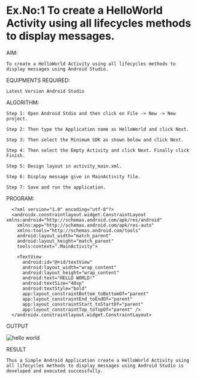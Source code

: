 # Ex.No:1 To create a HelloWorld Activity using all lifecycles methods to display messages.

AIM:

    To create a HelloWorld Activity using all lifecycles methods to display messages using Android Studio.

EQUIPMENTS REQUIRED:

    Latest Version Android Studio

ALGORITHM:

    Step 1: Open Android Stdio and then click on File -> New -> New project.
    
    Step 2: Then type the Application name as HelloWorld and click Next. 
    
    Step 3: Then select the Minimum SDK as shown below and click Next.
    
    Step 4: Then select the Empty Activity and click Next. Finally click Finish.
    
    Step 5: Design layout in activity_main.xml.
    
    Step 6: Display message give in MainActivity file.
    
    Step 7: Save and run the application.

PROGRAM:

      <?xml version="1.0" encoding="utf-8"?>
      <androidx.constraintlayout.widget.ConstraintLayout xmlns:android="http://schemas.android.com/apk/res/android"
        xmlns:app="http://schemas.android.com/apk/res-auto"
        xmlns:tools="http://schemas.android.com/tools"
        android:layout_width="match_parent"
        android:layout_height="match_parent"
        tools:context=".MainActivity">

        <TextView
          android:id="@+id/textView"
          android:layout_width="wrap_content"
          android:layout_height="wrap_content"
          android:text="HELLO WORLD!"
          android:textSize="40sp"
          android:textStyle="bold"
          app:layout_constraintBottom_toBottomOf="parent"
          app:layout_constraintEnd_toEndOf="parent"
          app:layout_constraintStart_toStartOf="parent"
          app:layout_constraintTop_toTopOf="parent" />
      </androidx.constraintlayout.widget.ConstraintLayout>

OUTPUT

  ![hello world](https://github.com/Catty12384/Mobile-Application-Development/assets/120629225/20e7abe7-b0b5-43ae-b5a3-6e2f2ddf5f64)



RESULT

    Thus a Simple Android Application create a HelloWorld Activity using all lifecycles methods to display messages using Android Studio is developed and executed successfully.
